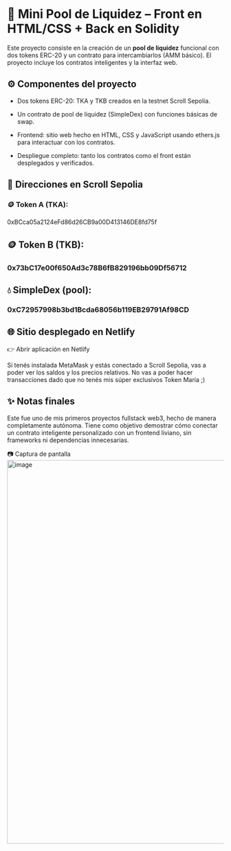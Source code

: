 # 🧪 Mini Pool de Liquidez – Front en HTML/CSS + Back en Solidity
Este proyecto consiste en la creación de un **pool de liquidez** funcional con dos tokens ERC-20 y un contrato para intercambiarlos (AMM básico).
El proyecto incluye los contratos inteligentes y la interfaz web.

## ⚙️ Componentes del proyecto
* Dos tokens ERC-20: TKA y TKB creados en la testnet Scroll Sepolia.

* Un contrato de pool de liquidez (SimpleDex) con funciones básicas de swap.

* Frontend: sitio web hecho en HTML, CSS y JavaScript usando ethers.js para interactuar con los contratos.

* Despliegue completo: tanto los contratos como el front están desplegados y verificados.

## 🔗 Direcciones en Scroll Sepolia
### 🪙 Token A (TKA):
0xBCca05a2124eFd86d26CB9a00D413146DE8fd75f

## 🪙 Token B (TKB):
### 0x73bC17e00f650Ad3c78B6fB829196bb09Df56712

## 💧 SimpleDex (pool):
### 0xC72957998b3bd1Bcda68056b119EB29791Af98CD

## 🌐 Sitio desplegado en Netlify
👉 Abrir aplicación en Netlify

Si tenés instalada MetaMask y estás conectado a Scroll Sepolia, vas a poder ver los saldos y los precios relativos. No vas a poder hacer transacciones dado que no tenés mis súper exclusivos Token María ;)

## ✨ Notas finales
Este fue uno de mis primeros proyectos fullstack web3, hecho de manera completamente autónoma.
Tiene como objetivo demostrar cómo conectar un contrato inteligente personalizado con un frontend liviano, sin frameworks ni dependencias innecesarias.

📷 Captura de pantalla
<img width="1255" height="890" alt="image" src="https://github.com/user-attachments/assets/eabb9cd0-2305-4235-ab93-78534d6ec04c" />

